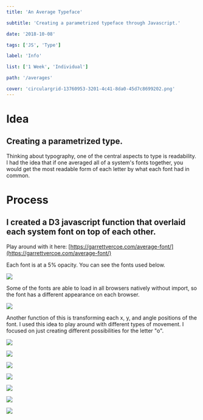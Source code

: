 ```yaml
---
title: 'An Average Typeface'

subtitle: 'Creating a parametrized typeface through Javascript.'

date: '2018-10-08'

tags: ['JS', 'Type']

label: 'Info'

list: ['1 Week', 'Individual']

path: '/averages'

cover: 'circulargrid-13760953-3201-4c41-8da0-45d7c8699202.png'
---
```


# Idea

## Creating a parametrized type.

Thinking about typography, one of the central aspects to type is readability. I had the idea that if one averaged all of a system's fonts together, you would get the most readable form of each letter by what each font had in common.

# Process

## I created a D3 javascript function that overlaid each system font on top of each other.

Play around with it here:
[https://garrettvercoe.com/average-font/](https://garrettvercoe.com/average-font/)

Each font is at a 5% opacity. You can see the fonts used below.

![](elementsheet-3f25e3d6-83e9-4647-9e98-91744069e17f.png)

Some of the fonts are able to load in all browsers natively without import, so the font has a different appearance on each browser.

![](ScreenShot2018-12-30at11-d572360d-0d8e-4506-a806-936d6889b402.20.38PM.png)

Another function of this is transforming each x, y, and angle positions of the font. I used this idea to play around with different types of movement. I focused on just creating different possibilities for the letter "o".

![](Rotations-01-fc033139-1ee8-48c0-beb5-ccc23e8b26c7.png)

![](circulargrid-13760953-3201-4c41-8da0-45d7c8699202.png)

![](5-b3cd97c1-b38f-476c-994c-2ebab3d06027.png)

![](ScreenShot2018-10-12at4-2bf15825-9ac4-4791-b74a-ac50efd576f6.39.35PM.png)

![](ScreenShot2018-10-15at2-97b54b4d-4110-4540-8965-09fb2cce23e5.31.35PM.png)

![](scaleFill_Update2-ed6e64b7-89d7-4ae1-9b2b-9148fae11d78.png)

![](scaleLineweights2-a0e7a3c8-9a2f-4c7b-a160-4867afa1031f.png)
